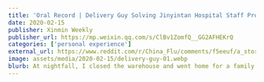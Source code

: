 ```yaml
---
title: 'Oral Record | Delivery Guy Solving Jinyintan Hospital Staff Problems: I Was Not Delivering Packages, I Was Delivering People that Saved Lives!'
date: 2020-02-15
publisher: Xinmin Weekly
publisher_url: https://mp.weixin.qq.com/s/ClBv1ZomfQ__GG2AFHEKrQ
categories: ['personal experience']
external_url: https://www.reddit.com/r/China_Flu/comments/f5eeuf/a_story_of_wangyong_a_delivery_man_helped_over/
image: assets/media/2020-02-15/delivery-guy-01.webp
blurb: At nightfall, I closed the warehouse and went home for a family get together dinner. At 10PM I saw a nurse from Jinyintan Hospital posted a request, saying "Please help, no cars are allowed here, buses and metros are not running, I can't go home, it takes 4 hours to walk home". It was posted at 6pm and nobody responded.
---
```

